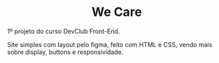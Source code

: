 <h1 align="center">We Care</h1>

1º projeto do curso DevClub Front-End. <br>

Site simples com layout pelo figma, feito com HTML e CSS, vendo mais sobre display, buttons e responsividade.

##

<img src="" />
<img src="" />
